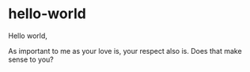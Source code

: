 # hello-world
Hello world,

As important to me as your love is, your respect also is.
Does that make sense to you?
